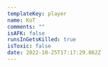 ```yaml
---
templateKey: player
name: KoT
comments: ""
isAFK: false
runsInGetsKilled: true
isToxic: false
date: 2022-10-25T17:17:29.862Z
---
```

